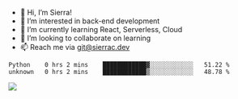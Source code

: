 - 👋 Hi, I’m Sierra!
- 👀 I’m interested in back-end development
- 🌱 I’m currently learning React, Serverless, Cloud
- 💞️ I’m looking to collaborate on learning
- 📫 Reach me via git@sierrac.dev

<!--START_SECTION:waka-->

```text
Python    0 hrs 2 mins    ████████████▓░░░░░░░░░░░░   51.22 %
unknown   0 hrs 2 mins    ████████████▒░░░░░░░░░░░░   48.78 %
```

<!--END_SECTION:waka-->


![](https://hit.yhype.me/github/profile?user_id=7351311)
